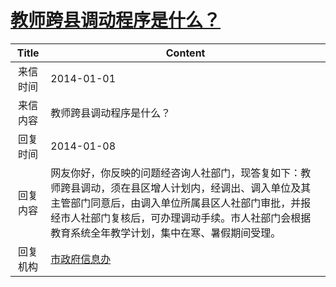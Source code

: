# <a href="http://www.shangluo.gov.cn/zmhd/ldxxxx.jsp?urltype=leadermail.LeaderMailContentUrl&wbtreeid=1112&leadermailid=2221">教师跨县调动程序是什么？</a>
|Title|Content|
|:---:|---|
|来信时间|2014-01-01|
|来信内容|教师跨县调动程序是什么？|
|回复时间|2014-01-08|
|回复内容|网友你好，你反映的问题经咨询人社部门，现答复如下：教师跨县调动，须在县区增人计划内，经调出、调入单位及其主管部门同意后，由调入单位所属县区人社部门审批，并报经市人社部门复核后，可办理调动手续。市人社部门会根据教育系统全年教学计划，集中在寒、暑假期间受理。|
|回复机构|<a href="../../categories/agencies/市政府信息办.md">市政府信息办</a>|

